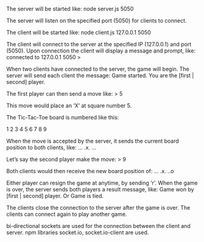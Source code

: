 The server will be started like:
	node  server.js 5050

The server will listen on the specified port (5050) for clients to connect.

The client will be started like:
	node client.js 127.0.0.1 5050

The client will connect to the server at the specified IP (127.0.0.1) and port (5050). Upon connection the client will display a message and prompt, like:
	connected to 127.0.0.1 5050
	>

When two clients have connected to the server, the game will begin. The server will send each client the message:
	Game started. You are the [first | second] player.

The first player can then send a move like:
	> 5

This move would place an ‘X’ at square number 5.

The Tic-Tac-Toe board is numbered like this:

1  2  3
4  5  6
7  8  9


When the move is accepted by the server, it sends the current board position to both clients, like:
...
.x.
...

Let’s say the second player make the move:
	> 9

Both clients would then receive the new board position of:
...
.x.
..o

Either player can resign the game at anytime, by sending ‘r’. When the game is over, the server sends both players a result message, like:
	Game won by [first | second] player.
Or
	Game is tied.

The clients close the connection to the server after the game is over. The clients can connect again to play another game.

bi-directional sockets are used for the connection between the client and server. 
npm libraries socket.io, socket.io-client are used.

